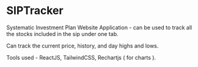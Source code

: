 # SIPTracker

Systematic Investment Plan Website Application - can be used to track all the stocks included in the sip under one tab.

Can track the current price, history, and day highs and lows.

Tools used - ReactJS, TailwindCSS, Rechartjs ( for charts ).

